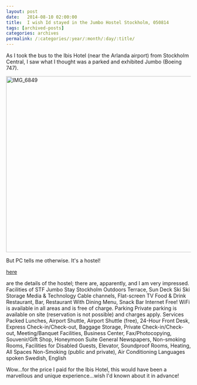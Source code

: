 ```yaml
---
layout: post
date:	2014-08-10 02:00:00
title:  I wish Id stayed in the Jumbo Hostel Stockholm, 050814
tags: [archived-posts]
categories: archives
permalink: /:categories/:year/:month/:day/:title/
---
```

As I took the bus to the Ibis Hotel (near the Arlanda airport) from Stockholm Central, I saw what I thought was a parked and exhibited Jumbo (Boeing 747).

<a href="https://www.flickr.com/photos/86494503@N00/14880550783" title="IMG_6849 by mohandep, on Flickr"><img src="https://farm6.staticflickr.com/5561/14880550783_e9505edfee_z.jpg" width="640" height="480" alt="IMG_6849"></a>

But <LJ user="prashanthchengi"> PC tells me otherwise. It's a hostel!

<a href="http://www.booking.com/hotel/se/jumbo-hostel.en-us.html"> here </a>
 
are the details of the hostel; there are, apparently, and I am very impressed. 
Facilities of STF Jumbo Stay Stockholm
Outdoors
Terrace, Sun Deck
Ski
Ski Storage
Media & Technology
Cable channels, Flat-screen TV
Food & Drink
Restaurant, Bar, Restaurant With Dining Menu, Snack Bar
Internet
Free! WiFi is available in all areas and is free of charge.
Parking
Private parking is available on site (reservation is not possible) and charges apply.
Services
Packed Lunches, Airport Shuttle, Airport Shuttle (free), 24-Hour Front Desk, Express Check-in/Check-out, Baggage Storage, Private Check-in/Check-out, Meeting/Banquet Facilities, Business Center, Fax/Photocopying, Souvenir/Gift Shop, Honeymoon Suite
General
Newspapers, Non-smoking Rooms, Facilities for Disabled Guests, Elevator, Soundproof Rooms, Heating, All Spaces Non-Smoking (public and private), Air Conditioning
Languages spoken
Swedish, English

Wow...for the price I paid for the Ibis Hotel, this would have been a marvellous and unique experience...wish I'd known about it in advance!
